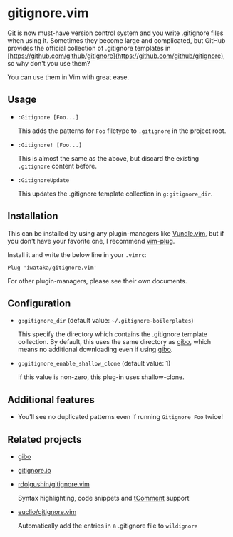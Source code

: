 # gitignore.vim

[Git](https://git-scm.com/) is now must-have version control system and you
write .gitignore files when using it. Sometimes they become large and
complicated, but GitHub provides the official collection of .gitignore
templates in
[https://github.com/github/gitignore](https://github.com/github/gitignore), so
why don't you use them?

You can use them in Vim with great ease.

## Usage

+ `:Gitignore [Foo...]`

    This adds the patterns for `Foo` filetype to `.gitignore` in the
    project root.

+ `:Gitignore! [Foo...]`

    This is almost the same as the above, but discard the existing `.gitignore`
    content before.

+ `:GitignoreUpdate`

    This updates the .gitignore template collection in `g:gitignore_dir`.

## Installation

This can be installed by using any plugin-managers like
[Vundle.vim](https://github.com/VundleVim/Vundle.vim), but if you don't have
your favorite one, I recommend
[vim-plug](https://github.com/junegunn/vim-plug).

Install it and write the below line in your `.vimrc`:

```vim
Plug 'iwataka/gitignore.vim'
```

For other plugin-managers, please see their own documents.

## Configuration

+ `g:gitignore_dir` (default value: `~/.gitignore-boilerplates`)

    This specify the directory which contains the .gitignore template
    collection. By default, this uses the same directory as
    [gibo](https://github.com/simonwhitaker/gibo), which means no additional
    downloading even if using [gibo](https://github.com/simonwhitaker/gibo).

+ `g:gitignore_enable_shallow_clone` (default value: 1)

    If this value is non-zero, this plug-in uses shallow-clone.

## Additional features

+ You'll see no duplicated patterns even if running `Gitignore Foo` twice!

## Related projects

+ [gibo](https://github.com/simonwhitaker/gibo)

+ [gitignore.io](https://www.gitignore.io/)

+ [rdolgushin/gitignore.vim](https://github.com/rdolgushin/gitignore.vim)

    Syntax highlighting, code snippets and
    [tComment](https://github.com/tomtom/tcomment_vim) support

+ [euclio/gitignore.vim](https://github.com/euclio/gitignore.vim)

    Automatically add the entries in a .gitignore file to `wildignore`
